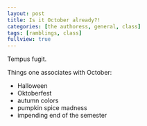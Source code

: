 ```yaml
---
layout: post
title: Is it October already?!
categories: [the authoress, general, class]
tags: [ramblings, class]
fullview: true
---
```


Tempus fugit.

Things one associates with October:

 - Halloween
 - Oktoberfest
 - autumn colors
 - pumpkin spice madness
 - impending end of the semester